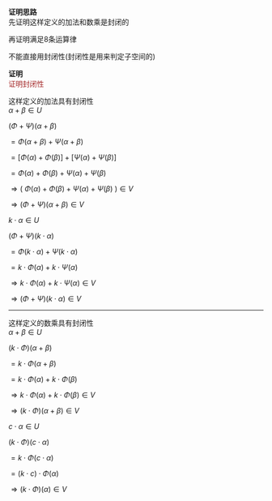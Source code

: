 **证明思路**    
先证明这样定义的加法和数乘是封闭的    
    
再证明满足8条运算律    
    
不能直接用封闭性(封闭性是用来判定子空间的)    
    
**证明**    
<font color=brown>证明封闭性</font>    
    
这样定义的加法具有封闭性    
 $\alpha+\beta\in U$     
    
 $(\Phi+\Psi)(\alpha+\beta)$     
    
 $=\Phi(\alpha+\beta)+\Psi(\alpha+\beta)$     
    
 $=[\Phi(\alpha)+\Phi(\beta)]+[\Psi(\alpha)+\Psi(\beta)]$     
    
 $=\Phi(\alpha)+\Phi(\beta)+\Psi(\alpha)+\Psi(\beta)$     
    
 $\Rightarrow(\ \Phi(\alpha)+\Phi(\beta)+\Psi(\alpha)+\Psi(\beta)\ )\in V$     
    
 $\Rightarrow(\Phi+\Psi)(\alpha+\beta)\in V$     
    
 $k\cdot\alpha\in U$     
    
 $(\Phi+\Psi)(k\cdot\alpha)$     
    
 $=\Phi(k\cdot\alpha)+\Psi(k\cdot\alpha)$     
    
 $=k\cdot\Phi(\alpha)+k\cdot\Psi(\alpha)$     
    
 $\Rightarrow k\cdot\Phi(\alpha)+k\cdot\Psi(\alpha)\in V$     
    
 $\Rightarrow(\Phi+\Psi)(k\cdot\alpha)\in V$     
    
---    
这样定义的数乘具有封闭性    
 $\alpha+\beta\in U$     
    
 $(k\cdot\Phi)(\alpha+\beta)$     
    
 $=k\cdot\Phi(\alpha+\beta)$     
    
 $=k\cdot\Phi(\alpha)+k\cdot\Phi(\beta)$     
    
 $\Rightarrow k\cdot\Phi(\alpha)+k\cdot\Phi(\beta)\in V$     
    
 $\Rightarrow(k\cdot\Phi)(\alpha+\beta)\in V$     
    
 $c\cdot\alpha\in U$     
    
 $(k\cdot\Phi)(c\cdot\alpha)$     
    
 $=k\cdot\Phi(c\cdot\alpha)$     
    
 $=(k\cdot c)\cdot\Phi(\alpha)$     
    
 $\Rightarrow(k\cdot\Phi)(\alpha)\in V$     
